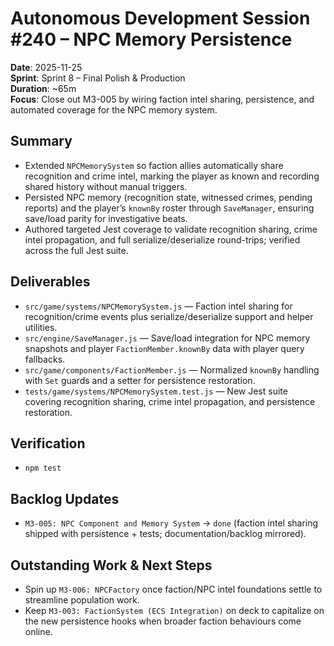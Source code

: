 # Autonomous Development Session #240 – NPC Memory Persistence
**Date**: 2025-11-25  
**Sprint**: Sprint 8 – Final Polish & Production  
**Duration**: ~65m  
**Focus**: Close out M3-005 by wiring faction intel sharing, persistence, and automated coverage for the NPC memory system.

## Summary
- Extended `NPCMemorySystem` so faction allies automatically share recognition and crime intel, marking the player as known and recording shared history without manual triggers.
- Persisted NPC memory (recognition state, witnessed crimes, pending reports) and the player’s `knownBy` roster through `SaveManager`, ensuring save/load parity for investigative beats.
- Authored targeted Jest coverage to validate recognition sharing, crime intel propagation, and full serialize/deserialize round-trips; verified across the full Jest suite.

## Deliverables
- `src/game/systems/NPCMemorySystem.js` — Faction intel sharing for recognition/crime events plus serialize/deserialize support and helper utilities.
- `src/engine/SaveManager.js` — Save/load integration for NPC memory snapshots and player `FactionMember.knownBy` data with player query fallbacks.
- `src/game/components/FactionMember.js` — Normalized `knownBy` handling with `Set` guards and a setter for persistence restoration.
- `tests/game/systems/NPCMemorySystem.test.js` — New Jest suite covering recognition sharing, crime intel propagation, and persistence restoration.

## Verification
- `npm test`

## Backlog Updates
- `M3-005: NPC Component and Memory System` → `done` (faction intel sharing shipped with persistence + tests; documentation/backlog mirrored).

## Outstanding Work & Next Steps
- Spin up `M3-006: NPCFactory` once faction/NPC intel foundations settle to streamline population work.
- Keep `M3-003: FactionSystem (ECS Integration)` on deck to capitalize on the new persistence hooks when broader faction behaviours come online.

